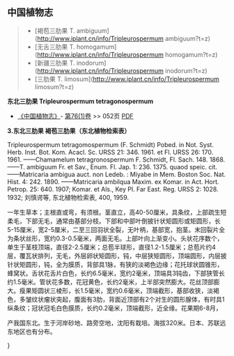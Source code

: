 

## 中国植物志

> * [褐苞三肋果  T.  ambiguum](http://www.iplant.cn/info/Tripleurospermum ambiguum?t=z)
> * [无舌三肋果  T.  homogamum](http://www.iplant.cn/info/Tripleurospermum homogamum?t=z)
> * [新疆三肋果  T.  inodorum](http://www.iplant.cn/info/Tripleurospermum inodorum?t=z)
> * [三肋果  T.  limosum](http://www.iplant.cn/info/Tripleurospermum limosum?t=z)


**东北三肋果 Tripleurospermum tetragonospermum**

* [《中国植物志》](http://www.iplant.cn/frps)- [第76(1)卷](http://www.iplant.cn/frps/vol/76(1)) >> 052页 [PDF](http://www.iplant.cn/frps/pdf/76(1)/052.pdf)


**3.东北三肋果 褐苞三肋果（东北植物检索表）**

Tripleurospermum tetragomospermum (F. Schmidt) Pobed. in Not. Syst. Herb. Inst. Bot. Kom. Acacl. Sc. URSS 21: 346. 1961. et Fl. URSS 26: 170. 1961. ——Chamamelum tetragronospermum F. Schmidt, Fl. Sach. 148. 1868. ——T. ambiguum Fr. et Sav., Enum. Fl. Jap. 1: 236. 1375. quaod speic. cit. ——Matricaria ambigua auct. non Ledeb. : Miyabe in Mem. Boston Soc. Nat. Hist. 4: 242. 1890. ——Matricaria ambilqua Maxim. ex Komar. in Act. Hort. Petrop. 25: 640. 1907; Komar. et Als., Key Pl. Far East. Reg. URSS 2: 1028. 1932; 刘慎谔等, 东北植物检索表, 400, 1959.

一年生草本；主根直或弯，有须根。茎直立，高40-50厘米，具条纹，上部疏生短柔毛，下部无毛，通常由基部分枝。下部和中部叶倒披针状矩圆形或矩圆形，长5-15厘米，宽2-5厘米，二至三回羽状全裂，无叶柄，基部宽，抱茎。末回裂片全为条状丝形，宽约0.3-0.5毫米，两面无毛。上部叶向上渐变小。头状花序数个，单生于茎枝顶端，直径2-2.5厘米；总苞半球形，直径1.2-1.5厘米；总苞片约4层，覆瓦状排列，无毛，外层卵状矩圆形，钝，中层狭矩圆形，顶端圆形，内层披针状矩圆形，钝，全为膜质，背部具1脉，有狭的淡褐色边缘；花托球状圆锥形，蜂窝状。舌状花舌片白色，长约6.5毫米，宽约2毫米，顶端具3钝齿，下部狭管长约1.5毫米。管状花多数，花冠黄色，长约2毫米，上半部突然膨大。花丝顶部膨大。瘦果矩圆状三棱形，长1.5毫米，宽约0.6毫米，顶端截形，基部收狭，淡褐色，多皱纹状瘤状突起，腹面有3肋，背面近顶部有2个对生的圆形腺体，有时具1纵条纹；冠状冠毛白色膜质，长约0.2毫米，顶端截形，近全缘。花果期6-8月，

产我国东北。生于河岸砂地、路旁空地，沈阳有栽培。海拔320米。日本、苏联远东地区也有分布。



}